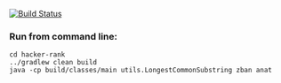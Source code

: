 [![Build Status](https://travis-ci.org/VladimirYushkevich/puzzles.svg?branch=master)](https://travis-ci.org/VladimirYushkevich/puzzles)

### Run from command line:
```
cd hacker-rank
../gradlew clean build
java -cp build/classes/main utils.LongestCommonSubstring zban anat
```

